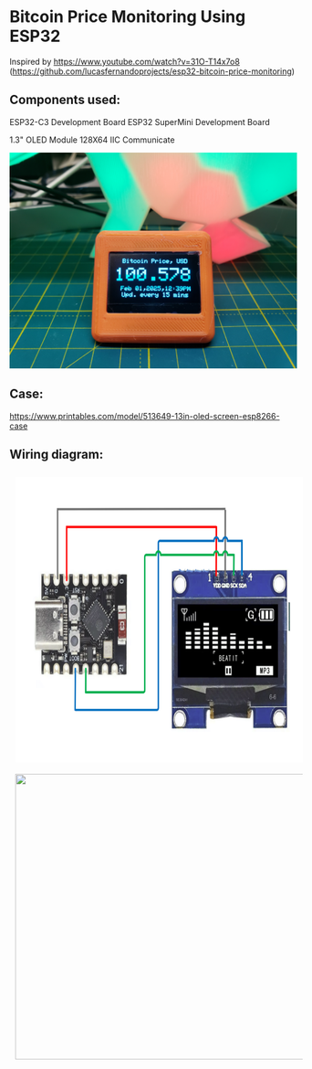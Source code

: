 # Bitcoin Price Monitoring Using ESP32
Inspired by https://www.youtube.com/watch?v=31O-T14x7o8 (https://github.com/lucasfernandoprojects/esp32-bitcoin-price-monitoring)

## Components used:

ESP32-C3 Development Board ESP32 SuperMini Development Board 

1.3" OLED Module 128X64 IIC Communicate


![Photo of a project showing an OLED screen connected to an ESP32.](https://github.com/borisalexj/esp32-btc-price-monitor/blob/main/photos/20250202_004128.jpg)


## Case:

https://www.printables.com/model/513649-13in-oled-screen-esp8266-case


## Wiring diagram:

<div style="display: flex; flex-wrap: wrap;">
    <img src="https://github.com/borisalexj/esp32-btc-price-monitor/blob/main/wiring/Screenshot_84.png" width="800" height="500" style="margin: 10px;">
    <img src="https://github.com/borisalexj/esp32-btc-price-monitor/blob/main/photos/20250201_233610.jpg" width="800" height="500" style="margin: 10px;">
</div>
</br>

